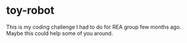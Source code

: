 # toy-robot

This is my coding challenge I had to do for REA group few months ago. Maybe this could help some of you around.
